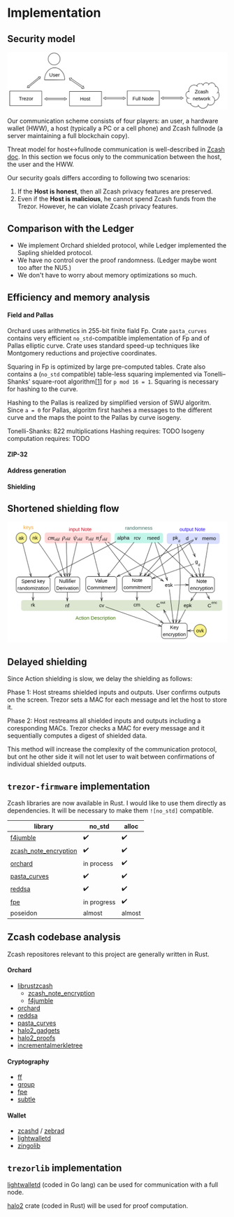 # Implementation

## Security model

<img src="interactions.png" alt="Trezor - Host - User - full node interactions" width="600"/>  

Our communication scheme consists of four players: an user, a hardware wallet (HWW), a host (typically a PC or a cell phone) and Zcash fullnode (a server maintaining a full blockchain copy).

Threat model for host<->fullnode communication is well-described in [Zcash doc](https://zcash.readthedocs.io/en/latest/rtd_pages/wallet_threat_model.html). In this section we focus only to the communication between the host, the user and the HWW.

Our security goals differs according to following two scenarios:  

1. If the **Host is honest**, then all Zcash privacy features are preserved.
2. Even if the **Host is malicious**, he cannot spend Zcash funds from the Trezor. However, he can violate Zcash privacy features.  

## Comparison with the Ledger

- We implement Orchard shielded protocol, while Ledger implemented the Sapling shielded protocol.
- We have no control over the proof randomness. (Ledger maybe wont too after the NU5.)
- We don't have to worry about memory optimizations so much.

## Efficiency and memory analysis

#### Field and Pallas
Orchard uses arithmetics in 255-bit finite fiald Fp. Crate `pasta_curves` contains very efficient `no_std`-compatible implementation of Fp and of Pallas elliptic curve. Crate uses standard speed-up techniques like Montgomery reductions and projective coordinates.

Squaring in Fp is optimized by large pre-computed tables. Crate also contains a (`no_std` compatible) table-less squaring implemented via Tonelli–Shanks' square-root algorithm[[1](https://eprint.iacr.org/2012/685.pdf)] for `p mod 16 = 1`. Squaring is necessary for hashing to the curve.

Hashing to the Pallas is realized by simplified version of SWU algoritm. Since `a = 0` for Pallas, algoritm first hashes a messages to the different curve and the maps the point to the Pallas by curve isogeny.

Tonelli-Shanks: 822 multiplications
Hashing requires: TODO
Isogeny computation requires: TODO

#### ZIP-32
#### Address generation
#### Shielding


## Shortened shielding flow

![shielding data flow](shielding_flow.png)


## Delayed shielding

Since Action shielding is slow, we delay the shielding as follows:

Phase 1: Host streams shielded inputs and outputs. User confirms outputs on the screen. Trezor sets a MAC for each message and let the host to store it.

Phase 2: Host restreams all shielded inputs and outputs including a coresponding MACs. Trezor checks a MAC for every message and it sequentially computes a digest of shielded data.

This method will increase the complexity of the communication protocol, but ont he other side it will not let user to wait between confirmations of individual shielded outputs.

## `trezor-firmware` implementation

Zcash libraries are now available in Rust. I would like to use them directly as dependencies. It will be necessary to make them `![no_std]` compatible.

| library | no_std | alloc |
| -       | -      | -     |
| [f4jumble](https://github.com/zcash/librustzcash/components/f4jumble) | :heavy_check_mark: | :heavy_check_mark: |
| [zcash_note_encryption](https://github.com/zcash/librustzcash/components/f4jumble) | :heavy_check_mark: | :heavy_check_mark: |
| [orchard](https://github.com/zcash/orchard) | in process | :heavy_check_mark: |
| [pasta_curves](https://github.com/zcash/pasta_curves) | :heavy_check_mark: | :heavy_check_mark: |
| [reddsa](https://github.com/str4d/redjubjub) | :heavy_check_mark: | :heavy_check_mark: |
| [fpe](https://github.com/str4d/fpe) | in progress | :heavy_check_mark: |
| poseidon | almost | almost |

## Zcash codebase analysis

Zcash repositores relevant to this project are generally written in Rust.
#### Orchard
- [librustzcash]()
  - [zcash_note_encryption]()
  - [f4jumble]()
- [orchard]()
- [reddsa]()
- [pasta_curves]()
- [halo2_gadgets]()
- [halo2_proofs]()
- [incrementalmerkletree]()

#### Cryptography
- [ff]()
- [group]()
- [fpe]()
- [subtle]()

#### Wallet
- [zcashd]() / [zebrad]()
- [lightwalletd]()
- [zingolib]()

## `trezorlib` implementation

[lightwalletd](https://github.com/zcash/lightwalletd) (coded in Go lang) can be used for communication with a full node.

[halo2](https://github.com/zcash/halo2) crate (coded in Rust) will be used for proof computation.
